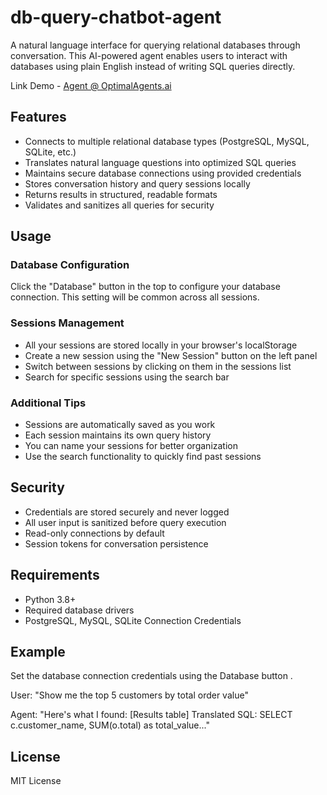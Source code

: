 # db-query-chatbot-agent

A natural language interface for querying relational databases through conversation. This AI-powered agent enables users to interact with databases using plain English instead of writing SQL queries directly.

Link Demo - [Agent @ OptimalAgents.ai](https://optimalagents.ai/dashboard/agents/agent/f9e8390d-e1ba-4340-bdb8-61d29eda2211)

## Features

- Connects to multiple relational database types (PostgreSQL, MySQL, SQLite, etc.)
- Translates natural language questions into optimized SQL queries
- Maintains secure database connections using provided credentials
- Stores conversation history and query sessions locally
- Returns results in structured, readable formats
- Validates and sanitizes all queries for security

## Usage

### Database Configuration

Click the "Database" button in the top to configure your database connection. This setting will be common across all sessions.

### Sessions Management

- All your sessions are stored locally in your browser's localStorage
- Create a new session using the "New Session" button on the left panel
- Switch between sessions by clicking on them in the sessions list
- Search for specific sessions using the search bar

### Additional Tips

- Sessions are automatically saved as you work
- Each session maintains its own query history
- You can name your sessions for better organization
- Use the search functionality to quickly find past sessions

## Security

- Credentials are stored securely and never logged
- All user input is sanitized before query execution
- Read-only connections by default
- Session tokens for conversation persistence

## Requirements

- Python 3.8+
- Required database drivers
- PostgreSQL, MySQL, SQLite Connection Credentials

## Example

Set the database connection credentials using the Database button .

User: "Show me the top 5 customers by total order value"

Agent: "Here's what I found:
[Results table]
Translated SQL: SELECT c.customer_name, SUM(o.total) as total_value..."

## License

MIT License

